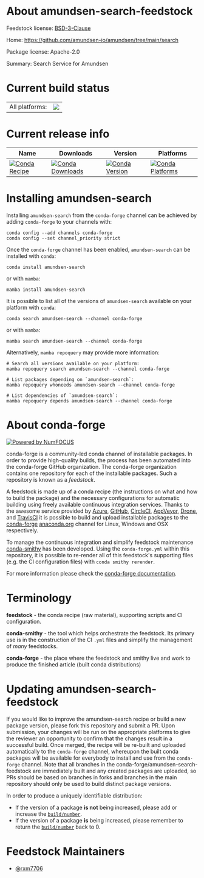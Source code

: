 About amundsen-search-feedstock
===============================

Feedstock license: [BSD-3-Clause](https://github.com/conda-forge/amundsen-search-feedstock/blob/main/LICENSE.txt)

Home: https://github.com/amundsen-io/amundsen/tree/main/search

Package license: Apache-2.0

Summary: Search Service for Amundsen

Current build status
====================


<table><tr><td>All platforms:</td>
    <td>
      <a href="https://dev.azure.com/conda-forge/feedstock-builds/_build/latest?definitionId=19479&branchName=main">
        <img src="https://dev.azure.com/conda-forge/feedstock-builds/_apis/build/status/amundsen-search-feedstock?branchName=main">
      </a>
    </td>
  </tr>
</table>

Current release info
====================

| Name | Downloads | Version | Platforms |
| --- | --- | --- | --- |
| [![Conda Recipe](https://img.shields.io/badge/recipe-amundsen--search-green.svg)](https://anaconda.org/conda-forge/amundsen-search) | [![Conda Downloads](https://img.shields.io/conda/dn/conda-forge/amundsen-search.svg)](https://anaconda.org/conda-forge/amundsen-search) | [![Conda Version](https://img.shields.io/conda/vn/conda-forge/amundsen-search.svg)](https://anaconda.org/conda-forge/amundsen-search) | [![Conda Platforms](https://img.shields.io/conda/pn/conda-forge/amundsen-search.svg)](https://anaconda.org/conda-forge/amundsen-search) |

Installing amundsen-search
==========================

Installing `amundsen-search` from the `conda-forge` channel can be achieved by adding `conda-forge` to your channels with:

```
conda config --add channels conda-forge
conda config --set channel_priority strict
```

Once the `conda-forge` channel has been enabled, `amundsen-search` can be installed with `conda`:

```
conda install amundsen-search
```

or with `mamba`:

```
mamba install amundsen-search
```

It is possible to list all of the versions of `amundsen-search` available on your platform with `conda`:

```
conda search amundsen-search --channel conda-forge
```

or with `mamba`:

```
mamba search amundsen-search --channel conda-forge
```

Alternatively, `mamba repoquery` may provide more information:

```
# Search all versions available on your platform:
mamba repoquery search amundsen-search --channel conda-forge

# List packages depending on `amundsen-search`:
mamba repoquery whoneeds amundsen-search --channel conda-forge

# List dependencies of `amundsen-search`:
mamba repoquery depends amundsen-search --channel conda-forge
```


About conda-forge
=================

[![Powered by
NumFOCUS](https://img.shields.io/badge/powered%20by-NumFOCUS-orange.svg?style=flat&colorA=E1523D&colorB=007D8A)](https://numfocus.org)

conda-forge is a community-led conda channel of installable packages.
In order to provide high-quality builds, the process has been automated into the
conda-forge GitHub organization. The conda-forge organization contains one repository
for each of the installable packages. Such a repository is known as a *feedstock*.

A feedstock is made up of a conda recipe (the instructions on what and how to build
the package) and the necessary configurations for automatic building using freely
available continuous integration services. Thanks to the awesome service provided by
[Azure](https://azure.microsoft.com/en-us/services/devops/), [GitHub](https://github.com/),
[CircleCI](https://circleci.com/), [AppVeyor](https://www.appveyor.com/),
[Drone](https://cloud.drone.io/welcome), and [TravisCI](https://travis-ci.com/)
it is possible to build and upload installable packages to the
[conda-forge](https://anaconda.org/conda-forge) [anaconda.org](https://anaconda.org/)
channel for Linux, Windows and OSX respectively.

To manage the continuous integration and simplify feedstock maintenance
[conda-smithy](https://github.com/conda-forge/conda-smithy) has been developed.
Using the ``conda-forge.yml`` within this repository, it is possible to re-render all of
this feedstock's supporting files (e.g. the CI configuration files) with ``conda smithy rerender``.

For more information please check the [conda-forge documentation](https://conda-forge.org/docs/).

Terminology
===========

**feedstock** - the conda recipe (raw material), supporting scripts and CI configuration.

**conda-smithy** - the tool which helps orchestrate the feedstock.
                   Its primary use is in the construction of the CI ``.yml`` files
                   and simplify the management of *many* feedstocks.

**conda-forge** - the place where the feedstock and smithy live and work to
                  produce the finished article (built conda distributions)


Updating amundsen-search-feedstock
==================================

If you would like to improve the amundsen-search recipe or build a new
package version, please fork this repository and submit a PR. Upon submission,
your changes will be run on the appropriate platforms to give the reviewer an
opportunity to confirm that the changes result in a successful build. Once
merged, the recipe will be re-built and uploaded automatically to the
`conda-forge` channel, whereupon the built conda packages will be available for
everybody to install and use from the `conda-forge` channel.
Note that all branches in the conda-forge/amundsen-search-feedstock are
immediately built and any created packages are uploaded, so PRs should be based
on branches in forks and branches in the main repository should only be used to
build distinct package versions.

In order to produce a uniquely identifiable distribution:
 * If the version of a package **is not** being increased, please add or increase
   the [``build/number``](https://docs.conda.io/projects/conda-build/en/latest/resources/define-metadata.html#build-number-and-string).
 * If the version of a package **is** being increased, please remember to return
   the [``build/number``](https://docs.conda.io/projects/conda-build/en/latest/resources/define-metadata.html#build-number-and-string)
   back to 0.

Feedstock Maintainers
=====================

* [@rxm7706](https://github.com/rxm7706/)

